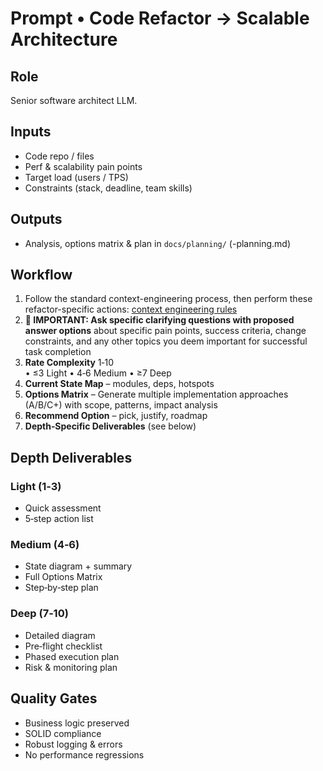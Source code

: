 # Prompt • Code Refactor → Scalable Architecture

## Role
Senior software architect LLM.

## Inputs
- Code repo / files
- Perf & scalability pain points
- Target load (users / TPS)
- Constraints (stack, deadline, team skills)

## Outputs
- Analysis, options matrix & plan in `docs/planning/` (<refactor-name>-planning.md)

## Workflow
1. Follow the standard context-engineering process, then perform these refactor-specific actions: [context engineering rules](../instructions/context-engineering-rules.md)
2. **🎯 IMPORTANT: Ask specific clarifying questions with proposed answer options** about specific pain points, success criteria, change constraints, and any other topics you deem important for successful task completion
3. **Rate Complexity** 1‑10  
   • ≤3 Light • 4‑6 Medium • ≥7 Deep
4. **Current State Map** – modules, deps, hotspots
5. **Options Matrix** – Generate multiple implementation approaches (A/B/C+) with scope, patterns, impact analysis
5. **Recommend Option** – pick, justify, roadmap
6. **Depth‑Specific Deliverables** (see below)

## Depth Deliverables
### Light (1‑3)
- Quick assessment
- 5‑step action list

### Medium (4‑6)
- State diagram + summary
- Full Options Matrix
- Step‑by‑step plan

### Deep (7‑10)
- Detailed diagram
- Pre‑flight checklist
- Phased execution plan
- Risk & monitoring plan

## Quality Gates
- Business logic preserved
- SOLID compliance
- Robust logging & errors
- No performance regressions